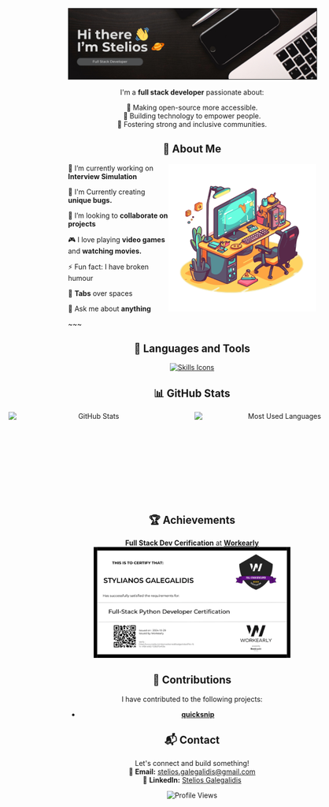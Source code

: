 <div align="center" id="user-content-toc">

<img src="assets/profile_banner.png" alt="Banner" border=1px/>

I'm a **full stack developer** passionate about:

🌟 Making open-source more accessible.  
🌟 Building technology to empower people.  
🌟 Fostering strong and inclusive communities.


## 🥐 About Me




<img src="assets/workkspace.png" alt="Workspace" align="right" width="300" />


<p align="left">🌱 I’m currently working on <b>Interview Simulation</b></p>
<p align="left">🐛 I'm Currently creating <b>unique bugs.</b></p>
<p align="left">🤝 I’m looking to <b>collaborate on projects</b></p>
<p align="left">🎮 I love playing <b>video games</b> and <b>watching movies.</b></p>
<p align="left">⚡ Fun fact: I have broken humour</p>
<p align="left">🔪 <b>Tabs</b> over spaces</p>
<p align="left">💬 Ask me about <b>anything</b></p>
<p align="left">~~~</p>




## 🚀 Languages and Tools

<div style="display: flex; justify-content: center; gap: 20px; flex-wrap: wrap;">

<a href="https://skillicons.dev">
  <img src="https://skillicons.dev/icons?i=git,python,js,ts,react,nodejs,django,flask,mysql,kotlin,html,css" alt="Skills Icons" />
</a>

</div>

## 📊 GitHub Stats

<div style="display: flex; justify-content: center; gap: 10px; flex-wrap: no-wrap;">
    <img height=175 width=350 alt="GitHub Stats" src="https://github-readme-stats.vercel.app/api?username=SteliosGee&show_icons=true&count_private=true&theme=dark" />&nbsp;&nbsp;
    <img height=175 width=350 alt="Most Used Languages" src="https://github-readme-stats.vercel.app/api/top-langs/?username=SteliosGee&theme=dark" />&nbsp;&nbsp;
</div>

## 🏆 Achievements

**Full Stack Dev Cerification** at [**Workearly**](https://www.workearly.gr)
<br>
<img src="assets/w_fullStack.png" alt="Certification" width="400" />


## 🤝 Contributions

I have contributed to the following projects:

- [**quicksnip**](https://github.com/dostonnabotov/quicksnip)

## 📬 Contact

Let's connect and build something!  
📧 **Email:** [stelios.galegalidis@gmail.com](mailto:stelios.galegalidis@gmail.com)  
💼 **LinkedIn:** [Stelios Galegalidis](https://www.linkedin.com/in/stelios-galegalidis-59b448220/)

<img src="https://komarev.com/ghpvc/?username=SteliosGee&color=blueviolet" alt="Profile Views" />

</div>
